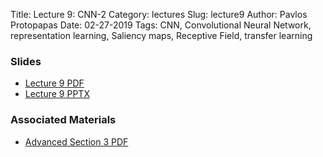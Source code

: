 Title: Lecture 9: CNN-2
Category: lectures
Slug: lecture9
Author: Pavlos Protopapas
Date: 02-27-2019
Tags: CNN, Convolutional Neural Network, representation learning, Saliency maps, Receptive  Field, transfer learning 



### Slides

- [Lecture 9 PDF]({attach}presentation/cs109b_lecture9_CNN2.pdf)
- [Lecture 9 PPTX]({attach}presentation/cs109b_lecture9_CNN2.pptx)



### Associated Materials
- [Advanced Section 3 PDF]({static}../../a-section/a-sec3/presentation/cs109b_asec3_slides_convnets.pdf)
